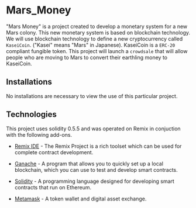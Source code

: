 # Mars_Money

"Mars Money" is a project created to develop a monetary system for a new Mars colony. This new monetary system is based
on blockchain technology. We will use blockchain technology to define a new cryptocurrency called `KaseiCoin`. ("Kasei" means
"Mars" in Japanese). KaseiCoin is a `ERC-20` compliant fungible token. This project will launch a `crowdsale` that will allow
people who are moving to Mars to convert their earthling money to KaseiCoin.

## Installations

No installations are necessary to view the use of this particular project.

## Technologies

This project uses solidity 0.5.5 and was operated on Remix in conjuction with the following add-ons.

* [Remix IDE](https://remix-project.org/) - The Remix Project is a rich toolset which can be used for complete
contract development.

* [Ganache](https://trufflesuite.com/ganache/) - A program that allows you to quickly set up a local blockchain, which you can use to test and develop
smart contracts.

* [Solidity](https://soliditylang.org/) - A programming language designed for developing smart contracts that run on Ethereum.

* [Metamask](https://metamask.io/) - A token wallet and digital asset exchange.
